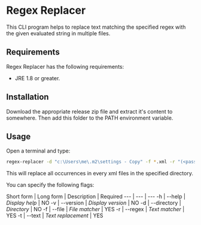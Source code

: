 Regex Replacer
====
This CLI program helps to replace text matching the specified regex with the given evaluated string in multiple files.

## Requirements

Regex Replacer has the following requirements:

* JRE 1.8 or greater.

## Installation

Download the appropriate release zip file and extract it's content to somewhere. Then add this folder to the PATH environment variable.

## Usage

Open a terminal and type:
```sh
regex-replacer -d "c:\Users\me\.m2\settings - Copy" -f *.xml -r "(<password>).*(<\/password>)" -t "<password>${cmd /c mvn --encrypt-password password}</password>"
```

This will replace all occurrences in every xml files in the specified directory.

You can specify the following flags:

Short form | Long form | Description | Required
--- | --- | ---
-h | --help                 | *Display help*        | NO
-v | --version              | *Display version*     | NO
-d | --directory            | *Directory*           | NO
-f | --file                 | *File matcher*        | YES
-r | --regex                | *Text matcher*        | YES
-t | --text                 | *Text replacement*    | YES
